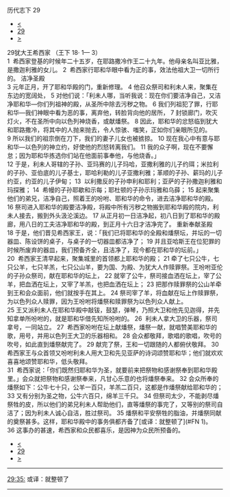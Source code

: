 ﻿





 历代志下 29




* [<](bible/2CH28.md)
* [29](bible/2CH.md)
* [>](bible/2CH30.md)



 
29犹大王希西家 （王下
18·
1—
3）  
1  希西家登基的时候年二十五岁，在耶路撒冷作王二十九年。他母亲名叫亚比雅，是撒迦利雅的女儿。 
2  希西家行耶和华眼中看为正的事，效法他祖大卫一切所行的。 洁净圣殿  
3 元年正月，开了耶和华殿的门，重新修理。 
4 他召众祭司和利未人来，聚集在东边的宽阔处， 
5 对他们说：「利未人哪，当听我说：现在你们要洁净自己，又洁净耶和华—你们列祖神的殿，从圣所中除去污秽之物。 
6 我们列祖犯了罪，行耶和华—我们神眼中看为恶的事，离弃他，转脸背向他的居所， 
7 封锁廊门，吹灭灯火，不在圣所中向以色列神烧香，或献燔祭。 
8 因此，耶和华的忿怒临到犹大和耶路撒冷，将其中的人抛来抛去，令人惊骇、嗤笑，正如你们亲眼所见的。 
9 所以我们的祖宗倒在刀下，我们的妻子儿女也被掳掠。 
10 现在我心中有意与耶和华—以色列的神立约，好使他的烈怒转离我们。 
11 我的众子啊，现在不要懈怠；因为耶和华拣选你们站在他面前事奉他，与他烧香。」  
12 于是，利未人哥辖的子孙、亚玛赛的儿子玛哈，亚撒利雅的儿子约珥；米拉利的子孙、亚伯底的儿子基士，耶哈利勒的儿子亚撒利雅；革顺的子孙、薪玛的儿子约亚，约亚的儿子伊甸； 
13  以利撒反的子孙申利和耶利；亚萨的子孙撒迦利雅和玛探雅； 
14  希幔的子孙耶歇和示每；耶杜顿的子孙示玛雅和乌薛； 
15 起来聚集他们的弟兄，洁净自己，照着王的吩咐、耶和华的命令，进去洁净耶和华的殿。 
16 祭司进入耶和华的殿要洁净殿，将殿中所有污秽之物搬到耶和华殿的院内，利未人接去，搬到外头汲沦溪边。 
17 从正月初一日洁净起，初八日到了耶和华的殿廊，用八日的工夫洁净耶和华的殿，到正月十六日才洁净完了。 重新奉献圣殿  
18 于是，他们晋见希西家王，说：「我们已将耶和华的全殿和燔祭坛，并坛的一切器皿、陈设饼的桌子，与桌子的一切器皿都洁净了； 
19 并且亚哈斯王在位犯罪的时候所废弃的器皿，我们预备齐全，且洁净了，现今都在耶和华的坛前。」  
20  希西家王清早起来，聚集城里的首领都上耶和华的殿； 
21 牵了七只公牛，七只公羊，七只羊羔，七只公山羊，要为国、为殿、为犹大人作赎罪祭。王吩咐亚伦的子孙众祭司，献在耶和华的坛上， 
22 就宰了公牛，祭司接血洒在坛上，宰了公羊，把血洒在坛上，又宰了羊羔，也把血洒在坛上； 
23 把那作赎罪祭的公山羊牵到王和会众面前，他们就按手在其上。 
24 祭司宰了羊，将血献在坛上作赎罪祭，为以色列众人赎罪，因为王吩咐将燔祭和赎罪祭为以色列众人献上。  
25 王又派利未人在耶和华殿中敲钹，鼓瑟，弹琴，乃照大卫和他先见迦得，并先知拿单所吩咐的，就是耶和华借先知所吩咐的。 
26  利未人拿大卫的乐器，祭司拿号，一同站立。 
27  希西家吩咐在坛上献燔祭，燔祭一献，就唱赞美耶和华的歌，用号，并用以色列王大卫的乐器相和。 
28 会众都敬拜，歌唱的歌唱，吹号的吹号，如此直到燔祭献完了。 
29 献完了祭，王和一切跟随的人都俯伏敬拜。 
30  希西家王与众首领又吩咐利未人用大卫和先见亚萨的诗词颂赞耶和华；他们就欢欢喜喜地颂赞耶和华，低头敬拜。  
31  希西家说：「你们既然归耶和华为圣，就要前来把祭物和感谢祭奉到耶和华殿里。」会众就把祭物和感谢祭奉来，凡甘心乐意的也将燔祭奉来。 
32 会众所奉的燔祭如下：公牛七十只，公羊一百只，羊羔二百只，这都是作燔祭献给耶和华的； 
33 又有分别为圣之物，公牛六百只，绵羊三千只。 
34 但祭司太少，不能剥尽燔祭牲的皮，所以他们的弟兄利未人帮助他们，直等燔祭的事完了，又等别的祭司自洁了；因为利未人诚心自洁，胜过祭司。 
35 燔祭和平安祭牲的脂油，并燔祭同献的奠祭甚多。这样，耶和华殿中的事务俱都齐备了[或译：就整顿了](#FN
1)。 
36 这事办的甚速，希西家和众民都喜乐，是因神为众民所预备的。 
* [<](bible/2CH28.md)
* [29](bible/2CH.md)
* [>](bible/2CH30.md)





---


[29:35:](#V35)
或译：就整顿了




---










